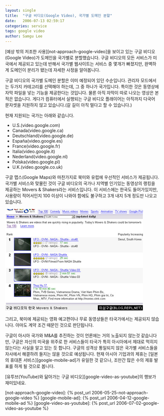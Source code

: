 ```yaml
---
layout: single
title:  "구글 비디오(Google Video), 국가별 도메인 분할"
date:   2006-07-13 02:59:17
categories: service
tags: google video
author: Samgu Lee
---
```

[예상 밖의 저조한 사용][not-approach-google-video]을 보이고 있는 구글 비디오(Google Video)가 도메인을 국가별로 분할했습니다. 구글 비디오의 모든 서비스가 미국에서 제공되고 있는데 반해서 국가별 웹사이트는 서비스 중 몇개가 빠졌지만, 완벽하게 도메인이 분리가 됐는데 자세한 사정을 알아봅니다.

구글 비디오의 국가별 도메인 분할은 이미 예정되어 있던 수순입니다. 관리자 모드에서는 두가지 카테고리를 선택해야 하는데, 그 중 하나가 국가입니다. 특이한 것은 동영상에 자막 파일을 넣는 기능을 제공한다는 것입니다. 물론 아직 자막이 따로 나오는 영상은 본 적은 없습니다. 게다가 컴퓨터에서 실행되는 구글 비디오 플래이어는 아직까지 다국어 문자셋을 지원하지 않고 있습니다.(갈 길이 아직 멀다고 할 수 있습니다.)

현재 지원되는 국가는 아래와 같습니다.

- U.S.(video.google.com)
- Canada(video.google.ca)
- Deutschland(video.google.de)
- España(video.google.es)
- France(video.google.fr)
- Italia(video.google.it)
- Nederland(video.google.nl)
- Polska(video.google.pl)
- U.K.(video.google.co.uk)

구글 맵스(Google Maps)와 마찬가지로 북미와 유럽에 우선적인 서비스가 제공됩니다. 국가별 서비스와 맞물린 것이 구글 비디오의 국가나 지역별 인기있는 동영상의 랭킹을 제공하는 Movers & Shakers라는 서비스입니다. 이 서비스에는 한국도 들어가있지만, 사용량이 적어서인지 100 이상이 나와야 함에도 불구하고 3개 내지 5개 정도만 나오고 있습니다.

![구글 비디오 한국의 Mover & Shaker](/assets/gv_korea_mover_shaker.jpg)

그리고, 북미에 제공되는 영화 예고편이나 무료 동영상들은 타국가에서는 제공되지 않습니다. 아마도 계약 조건 때문인 것으로 판단됩니다.

구글이 아시아 국가와 M&A를 추진하는 것이 언론에는 거의 노출되지 않는것 같습니다만, 구글은 자신의 미국을 위주로 한 서비스들이 타국가 특히 아시아에서 제대로 먹히지 않는다는 사실을 알고 있는 듯 합니다. 구글의 성격상 통일되지 않은 국가별 서비스들을 자사에서 해결하려 들지는 않을 것으로 예상됩니다. 현재 아시아 기업과의 제휴는 [일본의 휴대폰 서비스][google-mobile-ad]가 유일한 것 같으나, 조만간 많은 수의 제휴 발표를 하게 될 것으로 봅니다.

[유투브(YouTube)와 닮아가는 구글 비디오][google-video-as-youtube]의 행보가 재미있네요.

[not-approach-google-video]: {% post_url 2006-05-25-not-approach-google-video %}
[google-mobile-ad]: {% post_url 2006-04-12-google-mobile-ad %}
[google-video-as-youtube]: {% post_url 2006-07-02-google-video-as-youtube %}
